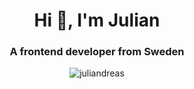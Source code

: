 <h1 align="center">Hi 👋, I'm Julian</h1>
<h3 align="center">A frontend developer from Sweden</h3>

<p align="center"> <img src="https://github-readme-stats.vercel.app/api?username=juliandreas&show_icons=true&theme=synthwave" alt="juliandreas" /> </p>
